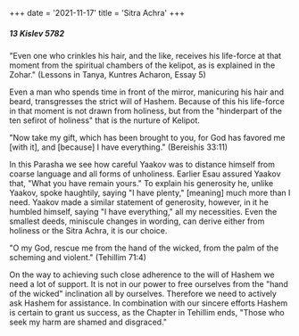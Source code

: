 +++
date = '2021-11-17'
title = 'Sitra Achra'
+++

##### 13 Kislev 5782

"Even one who crinkles his hair, and the like, receives his life-force at that moment from the spiritual chambers of the kelipot, as is explained in the Zohar." (Lessons in Tanya, Kuntres Acharon, Essay 5)

Even a man who spends time in front of the mirror, manicuring his hair and beard, transgresses the strict will of Hashem. Because of this his life-force in that moment is not drawn from holiness, but from the "hinderpart of the ten sefirot of holiness" that is the nurture of Kelipot.

"Now take my gift, which has been brought to you, for God has favored me [with it], and [because] I have everything." (Bereishis 33:11)

In this Parasha we see how careful Yaakov was to distance himself from coarse language and all forms of unholiness. Earlier Esau assured Yaakov that, "What you have remain yours." To explain his generosity he, unlike Yaakov, spoke haughtily, saying "I have plenty," [meaning] much more than I need. Yaakov made a similar statement of generosity, however, in it he humbled himself, saying "I have everything," all my necessities. Even the smallest deeds, miniscule changes in wording, can derive either from holiness or the Sitra Achra, it is our choice.

"O my God, rescue me from the hand of the wicked, from the palm of the scheming and violent." (Tehillim 71:4)

On the way to achieving such close adherence to the will of Hashem we need a lot of support. It is not in our power to free ourselves from the "hand of the wicked" inclination all by ourselves. Therefore we need to actively ask Hashem for assistance. In combination with our sincere efforts Hashem is certain to grant us success, as the Chapter in Tehillim ends, "Those who seek my harm are shamed and disgraced."
